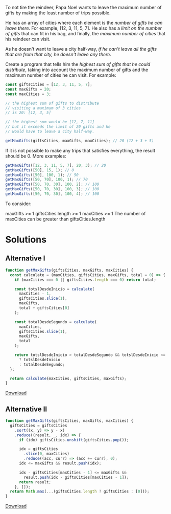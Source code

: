 To not tire the reindeer, Papa Noel wants to leave the maximum number of gifts by making the least number of trips possible.

He has an array of cities where each element is the _number of gifts he can leave there_. For example, [12, 3, 11, 5, 7]. He also has a _limit on the number of gifts_ that can fit in his bag, and finally, the _maximum number of cities_ that his reindeer can visit.

As he doesn't want to leave a city half-way, _if he can't leave all the gifts that are from that city, he doesn't leave any there_.

Create a program that tells him the _highest sum of gifts that he could distribute_, taking into account the maximum number of gifts and the maximum number of cities he can visit. For example:

```js
const giftsCities = [12, 3, 11, 5, 7];
const maxGifts = 20;
const maxCities = 3;

// the highest sum of gifts to distribute
// visiting a maximum of 3 cities
// is 20: [12, 3, 5]

// the highest sum would be [12, 7, 11]
// but it exceeds the limit of 20 gifts and he
// would have to leave a city half-way.

getMaxGifts(giftsCities, maxGifts, maxCities); // 20 (12 + 3 + 5)
```

If it is not possible to make any trips that satisfies everything, the result should be 0. More examples:

```js
getMaxGifts([12, 3, 11, 5, 7], 20, 3); // 20
getMaxGifts([50], 15, 1); // 0
getMaxGifts([50], 100, 1); // 50
getMaxGifts([50, 70], 100, 1); // 70
getMaxGifts([50, 70, 30], 100, 2); // 100
getMaxGifts([50, 70, 30], 100, 3); // 100
getMaxGifts([50, 70, 30], 100, 4); // 100
```

To consider:

maxGifts >= 1
giftsCities.length >= 1
maxCities >= 1
The number of maxCities can be greater than giftsCities.length

# Solutions

## Alternative I

```js
function getMaxGifts(giftsCities, maxGifts, maxCities) {
  const calculate = (maxCities, giftsCities, maxGifts, total = 0) => {
    if (maxCities === 0 || giftsCities.length === 0) return total;

    const totslDesdeInicio = calculate(
      maxCities - 1,
      giftsCities.slice(1),
      maxGifts,
      total + giftsCities[0]
    );

    const totalDesdeSegundo = calculate(
      maxCities,
      giftsCities.slice(1),
      maxGifts,
      total
    );

    return totslDesdeInicio > totalDesdeSegundo && totslDesdeInicio <= maxGifts
      ? totslDesdeInicio
      : totalDesdeSegundo;
  };

  return calculate(maxCities, giftsCities, maxGifts);
}
```

[Download](https://github.com/jpaddeo/tdd-adventjs/2022/challenge05/solution1.js)

## Alternative II

```js
function getMaxGifts(giftsCities, maxGifts, maxCities) {
  giftsCities = giftsCities
    .sort((x, y) => y - x)
    .reduce((result, _, idx) => {
      if (idx) giftsCities.unshift(giftsCities.pop());

      idx = giftsCities
        .slice(0, maxCities)
        .reduce((acc, curr) => (acc += curr), 0);
      idx <= maxGifts && result.push(idx);

      idx - giftsCities[maxCities - 1] <= maxGifts &&
        result.push(idx - giftsCities[maxCities - 1]);
      return result;
    }, []);
  return Math.max(...(giftsCities.length ? giftsCities : [0]));
}
```

[Download](https://github.com/jpaddeo/tdd-adventjs/2022/challenge05/solution2.js)
